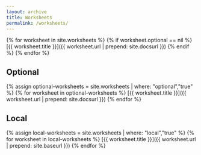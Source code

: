 ```yaml
---
layout: archive
title: Worksheets
permalink: /worksheets/
---
```


{% for worksheet in site.worksheets %}
{% if worksheet.optional == nil %}
[{{ worksheet.title }}]({{ worksheet.url | prepend: site.docsurl }})
{% endif %}
{% endfor %}

## Optional

{% assign optional-worksheets = site.worksheets | where: "optional","true" %}
{% for worksheet in optional-worksheets %}
[{{ worksheet.title }}]({{ worksheet.url | prepend: site.docsurl }})
{% endfor %}

## Local

{% assign local-worksheets = site.worksheets | where: "local","true" %}
{% for worksheet in local-worksheets %}
[{{ worksheet.title }}]({{ worksheet.url | prepend: site.baseurl }})
{% endfor %}
